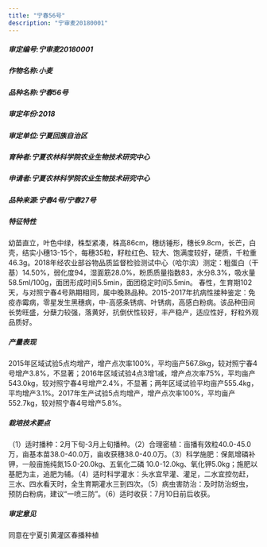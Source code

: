 ```yaml
---
title: "宁春56号"
description: "宁审麦20180001"
---
```

##### 审定编号:宁审麦20180001

##### 作物名称:小麦

##### 品种名称:宁春56号

##### 审定年份:2018

##### 审定单位:宁夏回族自治区

##### 育种者:宁夏农林科学院农业生物技术研究中心

##### 申请者:宁夏农林科学院农业生物技术研究中心

##### 品种来源:宁春4号/宁春27号

##### 特征特性
幼苗直立，叶色中绿，株型紧凑，株高86cm，穗纺锤形，穗长9.8cm，长芒，白壳，结实小穗13-15个，每穗35粒，籽粒红色、较大、饱满度较好，硬质，千粒重46.3g。2018年经农业部谷物品质监督检验测试中心（哈尔滨）测定：粗蛋白（干基）14.50%，弱化度94，湿面筋28.0%，粉质质量指数83，水分8.3%，吸水量58.5ml/100g，面团形成时间5.5min，面团稳定时间5.5min。
春性，生育期102天，与对照宁春4号熟期相同，属中晚熟品种。2015-2017年抗病性接种鉴定：免疫赤霉病，零星发生黑穗病，中-高感条锈病、叶锈病，高感白粉病。该品种田间长势旺盛，分蘖力较强，落黄好，抗倒伏性较好，丰产稳产，适应性好，籽粒外观品质好。

##### 产量表现
2015年区域试验5点均增产，增产点次率100%，平均亩产567.8kg，较对照宁春4号增产3.8%，不显著；2016年区域试验4点3增1减，增产点次率75%，平均亩产543.0kg，较对照宁春4号增产2.4%，不显著；两年区域试验平均亩产555.4kg，平均增产3.1%。2017年生产试验5点均增产，增产点次率100%，平均亩产552.7kg，较对照宁春4号增产5.8%。

##### 栽培技术要点
（1）适时播种：2月下旬-3月上旬播种。（2）合理密植：亩播有效粒40.0-45.0万，亩基本苗38.0-40.0万，亩收获穗38.0-40.0万。（3）科学施肥：保氮增磷补钾，一般亩施纯氮15.0-20.0kg、五氧化二磷 10.0-12.0kg、氧化钾5.0kg；施肥以基肥为主，追肥为辅。（4）适时科学灌水：头水宜早灌、灌足，二水宜控勿赶，三水、四水看天时，全生育期灌水三到四次。（5）病虫害防治：及时防治蚜虫，预防白粉病，建议“一喷三防”。（6）适时收获：7月10日前后收获。

##### 审定意见
同意在宁夏引黄灌区春播种植
